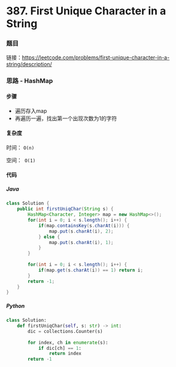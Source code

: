 

# 387. First Unique Character in a String

### 题目

链接：https://leetcode.com/problems/first-unique-character-in-a-string/description/



### 思路 - HashMap

#### 步骤

- 遍历存入map
- 再遍历一遍，找出第一个出现次数为1的字符



#### 复杂度

时间： `O(n)`

空间：` O(1)`



#### 代码

##### Java

```java
class Solution {
    public int firstUniqChar(String s) {
        HashMap<Character, Integer> map = new HashMap<>();
        for(int i = 0; i < s.length(); i++) {
            if(map.containsKey(s.charAt(i))) {
                map.put(s.charAt(i), 2);
            } else {
                map.put(s.charAt(i), 1);
            }
        }
        
        for(int i = 0; i < s.length(); i++) {
            if(map.get(s.charAt(i)) == 1) return i;
        }
        return -1;
    }
}
```



##### Python

```python
class Solution:
    def firstUniqChar(self, s: str) -> int:
        dic = collections.Counter(s)
        
        for index, ch in enumerate(s):
            if dic[ch] == 1:
                return index
        return -1
```
